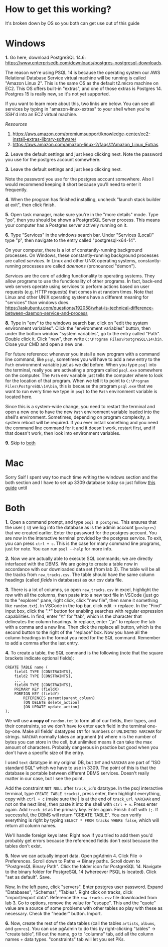 # How to get this working? 
It's broken down by OS so you both can get use out of this guide  

# Windows
**1.** Go here, download PostgreSQL 14.6: https://www.enterprisedb.com/downloads/postgres-postgresql-downloads.  

The reason we're using PSQL 14 is because the operating system our AWS Relational Database Service virtual machine will be running is called "Amazon Linux 2". This is the same OS as the default t2.micro machine on EC2. This OS offers built-in "extras", and one of those extras is Postgres 14. Postgres 15 is really new, so it's not yet supported.  

If you want to learn more about this, two links are below. You can see all services by typing in "amazon-linux-extras" to your shell when you're SSH'd into an EC2 virtual machine. 

*Resources*
1. https://aws.amazon.com/premiumsupport/knowledge-center/ec2-install-extras-library-software/   
2. https://aws.amazon.com/amazon-linux-2/faqs/#Amazon_Linux_Extras  

**2.** Leave the default settings and just keep clicking next. Note the password you use for the postgres account somewhere.  

**3.** Leave the default settings and just keep clicking next. 

Note the password you use for the postgres account somewhere. Also I would recommend keeping it short because you'll need to enter it frequently.

**4.** When the program has finished installing, uncheck "launch stack builder at exit", then click finish.  

**5.** Open task manager, make sure you're in the "more details" mode. Type "po", then you should be shown a PostgreSQL Server process. This means your computer has a Postgres server actively running on it.

**6.** Type "Services" in the windows search bar. Under "Services (Local)" type "p", then navigate to the entry called "postgresql-x64-14".  

On your computer, there is a lot of constantly-running background processes. On Windows, these constantly-running background processes are called *services*. In Linux and other UNIX operating systems, constantly-running processes are called *daemons* (pronounced "demon").  

*Services* are the core of adding functionality to operating systems. They allow programs to use the functionality of other programs. In fact, back-end web servers operate using services to perform actions based on user requests (e.g. HTTP requests) that comes in at random times. Note that Linux and other UNIX operating systems have a different meaning for "services" than windows does. https://askubuntu.com/questions/192058/what-is-technical-difference-between-daemon-service-and-process  

**8.** Type in "env" to the windows search bar, click on "edit the system environment variables". Click the "environment variables" button, then under the bottom window "system variables", go to the entry called "Path". Double click it. Click "new", then write `C:\Program Files\PostgreSQL\14\bin`. Close your CMD and open a new one.  

For future reference: whenever you install a new program with a command line command, like `psql`, sometimes you will have to add a new entry to the `Path` environment variable just as we did before. When you type `psql` into the terminal, really you are activating a program called `psql.exe` somewhere on the computer. The `Path` env variable just tells the computer where to look for the location of that program. When we tell it to point to `C:\Program Files\PostgreSQL\14\bin`, this is because the program `psql.exe` that we want to run every time we type in `psql` to the `Path` environment variable is located here.  

Since this is a system-wide change, you need to restart the terminal and open a new one to have the new `Path` environment variable loaded into the shell's environment. Sometimes, depending on program complexity, a system reboot will be required. If you ever install something and you need the command line command for it and it doesn't work, restart first, and if that doesn't work, then look into environment variables.  

**9.** Skip to [both](#both)

# Mac
Sorry Saif I spent way too much time writing the windows section and the both section and I have to set up 3309 database today so just follow [this guide](https://blog.logrocket.com/crud-rest-api-node-js-express-postgresql/) until  

# Both
**1.** Open a command prompt, and type `psql U postgres`. This ensures that the user (`-U`) we log into the database as is the admin account (`postgres`) that we created earlier. Enter the password for the postgres account. You are now in the interactive terminal provided by the postgres service. To exit, you can press `ctrl + c`. This is the case for many command line programs, just for note. You can run `psql --help` for more info.

**2.** Now we are actually able to execute SQL commands; we are directly interfaced with the DBMS. We are going to create a table now in accordance with our downloaded data set (from lab 3). The table will be all the tracks from `raw_tracks.csv`. The table should have the same column headings (called *fields* in databases) as our csv data file.  

**3.** There is a lot of columns, so open `raw_tracks.csv` in excel, highlight the row with all the columns, then paste into a new text file in VSCode (just go to the "explorer" pane, right click, click "new file", then name it something like `random.txt`). In VSCode in the top bar, click edit -> replace. In the "Find" input box, click the ".*" button for enabling searches with regular expression capabilities. In find, enter "\t" for "tab", which is the character that delineates the column headings. In replace, enter ",\n" to replace the tab with a comma and a new line. Then click the replace all button, which is the second button to the right of the "replace" box. Now you have all the column headings in the format you need for the SQL command. Remember to add a comma after the last entry.

**4.** To create a table, the SQL command is the following (note that the square brackets indicate optional fields):  

```
CREATE TABLE name (
    field1 TYPE [CONSTRAINTS], 
    field2 TYPE [CONSTRAINTS], 
    ... , 
    fieldN TYPE [CONSTRAINTS],
    PRIMARY KEY (fieldX)
    FOREIGN KEY (fieldY) 
        REFERENCES parent(parent_column)
        [ON DELETE delete_action]
        [ON UPDATE update_action]
);   
```    

We will use **a copy of** `random.txt` to form all of our fields, their types, and their constraints, so we don't have to enter each field in the terminal one-by-one. Make all fields' datatypes `INT` for numbers or `UNLIMITED VARCHAR` for strings. `VARCHAR` normally takes an argument (n) where n is the number of bytes you can store in the cell, but unlimited means it can take the max amount of characters. Probably dangerous in practice but good when you don't have a specific size of the entry. 

I used `text` datatype in my original DB, but `INT` and `VARCHAR` are part of "ISO standard SQL" which we have to use in 3309. The point of this is that the database is portable between different DBMS services. Doesn't really matter in our case, but I see the point.  

Add the constraint `NOT NULL` after `track_id`'s datatype. In the psql interactive terminal, type `CREATE TABLE tracks(`, press enter, then highlight everything, copy with `ctrl + c` (make sure the | is at the end of `track_url VARCHAR` and not on the next line), then paste it into the shell with `ctrl + v`. Press enter again. Add `track_id` as the primary key. Enter again. Finish it off with `);`. If successful, the DBMS will return "CREATE TABLE". You can verify everything is right by typing `SELECT * FROM tracks WHERE false`, which will return all column names. 

We'll handle foreign keys later. Right now if you tried to add them you'd probably get errors because the referenced fields don't exist because the tables don't exist.   

**5.** Now we can actually import data. Open pgAdmin 4. Click File -> Preferences. Scroll down to Paths -> Binary paths. Scroll down to "PostgresQL Binary Path". Click the folder icon for PostgreSQL 14. Navigate to the binary folder for PostgreSQL 14 (whereever PSQL is located). Click "set as default". Save.  

Now, In the left pane, click "servers". Enter postgres user password. Expand "Databases", "Schemas", "Tables". Right click on tracks, click "import/export data". Reference the `raw_tracks.csv` file downloaded from lab 3. Go to options, remove the value for "escape". This and the "quote" value are a source of some problems with other tables so play with these as necessary. Check the "header" button. Import.  

**6.** Now, create the rest of the data tables (call the tables `artists`, `albums`, and `genres`). You can use pgAdmin to do this by right-clicking "tables" -> "create table", fill out the name, go to "columns" tab, add all the column names + data types. "constraints" tab will let you set PKs.